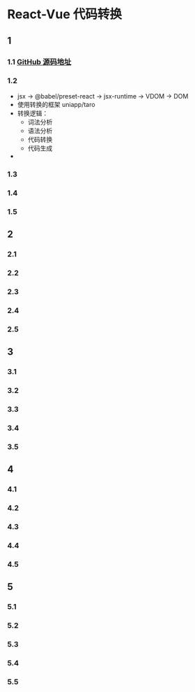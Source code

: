 # React-Vue 代码转换

## 1

### 1.1 [GitHub 源码地址](https://github.com/encode-studio-fe/react-vue-convert)

### 1.2

- jsx -> @babel/preset-react -> jsx-runtime -> VDOM -> DOM
- 使用转换的框架 uniapp/taro
- 转换逻辑：
  - 词法分析
  - 语法分析
  - 代码转换
  - 代码生成
- 

### 1.3

### 1.4

### 1.5

## 2

### 2.1

### 2.2

### 2.3

### 2.4

### 2.5

## 3

### 3.1

### 3.2

### 3.3

### 3.4

### 3.5

## 4

### 4.1

### 4.2

### 4.3

### 4.4

### 4.5

## 5

### 5.1

### 5.2

### 5.3

### 5.4

### 5.5
